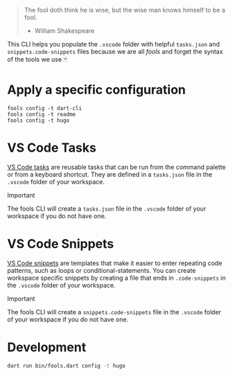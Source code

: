 > The fool doth think he is wise, but the wise man knows himself to be a fool.
> - William Shakespeare

This CLI helps you populate the `.vscode` folder with helpful `tasks.json` and `snippets.code-snippets` files because we are all _fools_ and forget the syntax of the tools we use 🃏

# Apply a specific configuration

```
fools config -t dart-cli
fools config -t readme
fools config -t hugo
```

# VS Code Tasks
[VS Code tasks](https://code.visualstudio.com/Docs/editor/tasks) are reusable tasks that can be run from the command palette or from a keyboard shortcut. They are defined in a `tasks.json` file in the `.vscode` folder of your workspace.

> [!IMPORTANT]
> The fools CLI will create a `tasks.json` file in the `.vscode` folder of your workspace if you do not have one.

# VS Code Snippets

[VS Code snippets](https://code.visualstudio.com/docs/editor/userdefinedsnippets) are templates that make it easier to enter repeating code patterns, such as loops or conditional-statements. You can create workspace specific snippets by creating a file that ends in `.code-snippets` in the `.vscode` folder of your workspace.

> [!IMPORTANT]
> The fools CLI will create a `snippets.code-snippets` file in the `.vscode` folder of your workspace if you do not have one.

# Development

```bash
dart run bin/fools.dart config -t hugo
```